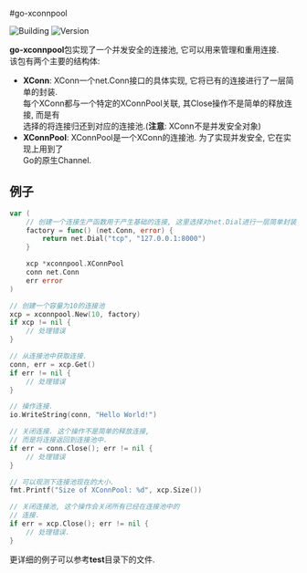 #go-xconnpool

![Building](https://img.shields.io/badge/building-passing-green.svg)
![Version](https://img.shields.io/badge/version-1.1.0-blue.svg)

**go-xconnpool**包实现了一个并发安全的连接池, 它可以用来管理和重用连接.  
该包有两个主要的结构体: 

* **XConn**: XConn一个net.Conn接口的具体实现, 它将已有的连接进行了一层简单的封装.  
每个XConn都与一个特定的XConnPool关联, 其Close操作不是简单的释放连接, 而是有  
选择的将连接归还到对应的连接池.(**注意**: XConn不是并发安全对象)
* **XConnPool**: XConnPool是一个XConn的连接池. 为了实现并发安全, 它在实现上用到了  
Go的原生Channel.


## 例子

``` go
var (
    // 创建一个连接生产函数用于产生基础的连接, 这里选择对net.Dial进行一层简单封装
    factory = func() (net.Conn, error) {
        return net.Dial("tcp", "127.0.0.1:8000")
    }

    xcp *xconnpool.XConnPool
    conn net.Conn
    err error
)

// 创建一个容量为10的连接池
xcp = xconnpool.New(10, factory)
if xcp != nil {
    // 处理错误
}

// 从连接池中获取连接.
conn, err = xcp.Get()
if err != nil {
    // 处理错误
}

// 操作连接.
io.WriteString(conn, "Hello World!")

// 关闭连接. 这个操作不是简单的释放连接,
// 而是将连接返回到连接池中.
if err = conn.Close(); err != nil {
    // 处理错误
}

// 可以观测下连接池现在的大小. 
fmt.Printf("Size of XConnPool: %d", xcp.Size())

// 关闭连接池, 这个操作会关闭所有已经在连接池中的
// 连接.
if err = xcp.Close(); err != nil {
    // 处理错误.
}

```
更详细的例子可以参考**test**目录下的文件.


